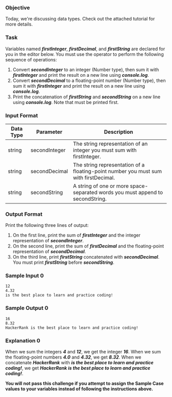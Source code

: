 ### Objective

Today, we're discussing data types. Check out the attached tutorial for more details.

### Task

Variables named ***firstInteger***, ***firstDecimal***, and ***firstString*** are declared for you in the editor below. You must use the  operator to perform the following sequence of operations:

1. Convert ***secondInteger*** to an integer (Number type), then sum it with ***firstInteger*** and print the result on a new line using ***console.log***.
2. Convert ***secondDecimal*** to a floating-point number (Number type), then sum it with ***firstInteger*** and print the result on a new line using ***console.log***.
3. Print the concatenation of ***firstString*** and ***secondString*** on a new line using ***console.log***. Note that  must be printed first.

### Input Format

| Data Type   | Parameter     | Description                                                                          |
| ----------- | -----------   | ------------------------------------------------------------------------------------ |
| string      | secondInteger | The string representation of an integer you must sum with firstInteger.              |
| string      | secondDecimal | The string representation of a floating-point number you must sum with firstDecimal. |
| string      | secondString  | A string of one or more space-separated words you must append to secondString.       |

### Output Format

Print the following three lines of output:

1. On the first line, print the sum of ***firstInteger*** and the integer representation of ***secondInteger***.
2. On the second line, print the sum of ***firstDecimal*** and the floating-point representation of ***secondDecimal***.
3. On the third line, print ***firstString*** concatenated with ***secondDecimal***. You must print ***firstString*** before ***secondString***.

### Sample Input 0
```
12
4.32
is the best place to learn and practice coding!
```
### Sample Output 0
```
16
8.32
HackerRank is the best place to learn and practice coding!
```
### Explanation 0

When we sum the integers ***4*** and ***12***, we get the integer ***16***.
When we sum the floating-point numbers ***4.0*** and ***4.32***, we get ***8.32***. When we concatenate ***HackerRank*** with ***is the best place to learn and practice coding!***, we get ***HackerRank is the best place to learn and practice coding!***.

**You will not pass this challenge if you attempt to assign the Sample Case values to your variables instead of following the instructions above.**

